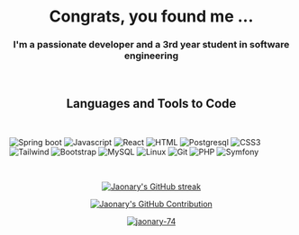 <h1 align="center">Congrats, you found me ...</h1>
<h3 align="center">I'm a passionate developer and a 3rd year student in software engineering</h3>
<br/>
<h2 align="center">Languages and Tools to Code</h2>
<br/>

![Spring boot](https://img.shields.io/badge/Spring_Boot-6DB33F?style=for-the-badge&logo=spring-boot&logoColor=white)
![Javascript](https://img.shields.io/badge/Javascript-F0DB4F?style=for-the-badge&labelColor=black&logo=javascript&logoColor=F0DB4F)
![React](https://img.shields.io/badge/-React-61DBFB?style=for-the-badge&labelColor=black&logo=react&logoColor=61DBFB)
![HTML](https://img.shields.io/badge/HTML5-E34F26?style=for-the-badge&logo=html5&logoColor=white)
![Postgresql](https://img.shields.io/badge/PostgreSQL-316192?style=for-the-badge&logo=postgresql&logoColor=white)
![CSS3](https://img.shields.io/badge/CSS3-1572B6?style=for-the-badge&logo=css3&logoColor=white)
![Tailwind](https://img.shields.io/badge/Tailwind_CSS-092749?style=for-the-badge&logo=tailwindcss&logoColor=06B6D4&labelColor=000000)
![Bootstrap](https://img.shields.io/badge/Bootstrap-563D7C?style=for-the-badge&logo=bootstrap&logoColor=white)
![MySQL](https://img.shields.io/badge/MySQL-593D88?style=for-the-badge&logo=mysql&logoColor=white)
![Linux](https://img.shields.io/badge/Linux-FF4154?style=for-the-badge&logo=linux&logoColor=white)
![Git](https://img.shields.io/badge/Git-F05032?style=for-the-badge&logo=git&logoColor=white)
![PHP](https://img.shields.io/badge/php-2E7EEA?style=for-the-badge&logo=php&logoColor=white)
![Symfony](https://img.shields.io/badge/symfony-000000?style=for-the-badge&logo=symfony&logoColor=white)

<br/>

<p align="center">
  <a href="https://github.com/jaonary-74">
    <img src="https://github-readme-streak-stats.herokuapp.com/?user=jaonary-74&theme=radical&border=7F3FBF&background=0D1117" alt="Jaonary's GitHub streak"/>
  </a>
</p>

<p align="center">
  <a href="https://github.com/jaonary-74">
    <img src="https://github-profile-summary-cards.vercel.app/api/cards/profile-details?username=jaonary-74&theme=radical" alt="Jaonary's GitHub Contribution"/>
  </a>
</p> 
<p align="center">
  <a href="https://github.com/jaonary-74">
 <img align="center" src="https://github-profile-trophy.vercel.app/?username=jaonary-74&row=4&column=4&margin-w=15&margin-h=15&no-frame=true&theme=flat"  alt="jaonary-74" />  </a>
</p> 
